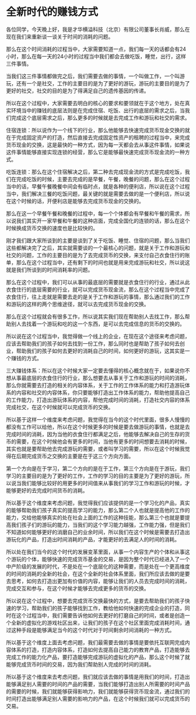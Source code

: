 # 全新时代的赚钱方式

各位同学，今天晚上好，我是才华横溢科技（北京）有限公司董事长肖威，那么在现在我们来重新谈一谈关于时间的消耗的问题。

那么在这个时间消耗的过程当中，大家需要知道一点，我们每一天的话都会有24小时，那么在每一天的24小时的过程当中我们都会去做吃饭，睡觉，出行，这样三件事情。

当我们这三件事情都做完之后，我们需要去做的事情，一个叫做工作，一个叫游玩，还有一个是社交，工作的主要目的是为了更好的游玩，游玩的主要目的是为了更好的社交，社交的目的是为了得满足自己的遗传基因的传递。

所以在这个过程中，大家需要去明白的核心的要求和要领就在于这个地方，处在真实环境当中的赚钱的底层法则是在完成住宿、吃饭、出行的底层的需求之后，当我们完成这个底层需求之后，那么更多的时候就是去完成工作和游玩和社交的需求。

住宿连锁：所以说作为一个线下的行业，那么他能够去快速完成货币现金交换的就在于完成固定资产的打造，然后直接去完成固定性资产的租聘的过程当中，来完成货币现金的交换，这是最快的一种方式，因为每一天都会去从事这件事情，如果说这件事情能够直接实现连锁的经营，那么它是能够最快速完成货币现金流的一种方式。

吃饭连锁：那么在这个住宿解决之后，第二种去完成现金流的方式是完成吃饭，我们在完成吃饭的时候，主要去完成的是早餐，午餐，晚餐的问题，那么在这个过程当中的话，早餐午餐晚餐中间会有临时点，就是各种的便利店，所以说在这个过程当中，我们解决三餐的吃饭问题，最关键的就是需要去做的是一个便利店，所以说在这个时候的话，开便利店是能够去完成货币现金的交换的。

那么在这一个早餐午餐和晚餐的过程中，每一个个体都会有早餐和午餐的需求，所以说我们其实开一家早餐和午餐的这种店面，完成全国化的连锁的话，那么在这个时候换成货币交换的速度也是比较快的。

刚才我们跟大家所谈到的主要是谈到了关于吃饭、睡觉、住宿的问题，那么当我们这些都解决完了之后，其实就需要谈的一个最核心的问题，就是关于工作和游玩和社交的问题，工作的主要目的是为了去完成货币的交换，来支付自己衣食住行的账单，那么在这个过程当中，还有剩下的时间也就是用来完成游玩和社交，所以说这就是我们所谈到的时间消耗率的问题。

那么在这个过程中，我们可以从事的最底层的需要就是衣食住行的行业，通过从此衣食住行的底层需要的行业，就可以完成货币现金流，那么在这个过程当中完成了衣食住行，往上走就是需要去走的是关于工作和游玩的事情，那么通过我们的工作和游玩的这样的两个思维途径，就可以去完成货币现金的交换。

那么在这个过程就会有很多工作，所以说其实我们现在帮助别人去找工作，那么帮助别人去找着一个游玩和吃的这一个东西，是可以去完成信息的货币的交换的。

所以说在这个过程当中，我觉得做一个线上的企业，在现在这个途径来考虑问题，应该去帮助我们的孩子如何去找到一份工作，那么同时也是帮助了孩子如何去创业，帮助我们的孩子如何去更好的消耗自己的时间，如何更好的游玩，这其实是一个赚钱的方式。

三大赚钱体系：所以在这个时候大家一定要去懂得的核心概念就在于，如果说你不想从事最底层的衣食住行的行业，那么想要去从事关于工作和游玩的时间的消耗，那么你就需要去打造的相关的内容体系，关于工作的工作体系的能力和打造游玩体系的内容和社交的内容体系，你只要能够打造出工作体系的能力，帮助他提高自己的工作能力，打造出游玩体系的内容，帮他完成时间的消耗，打造社交内容的体系完成社交，在这个时候就可以完成货币的交换。

所以基于这样一个维度来考虑问题，我觉得在当今的这个时代里面，很多人慢慢的都没有工作可以给他，所以在这个时候更多的时候是要去做游玩的事情，也就是去完成时间的消耗，因为当他的衣食住行都满足之后，他能够去解决自己的生存的货币的需要，在这个时候他会有更多的时间，当他有更多的时间想要去消耗的时候，其实也就是要帮助他去完成游玩的需要，或者叫学习的需要，所以在这个时候我觉得在后期完成货币之交换的主要是在于这三个方向方面。

第一个方向是在于学习，第二个方向的是在于工作，第三个方向是在于游玩，我们学习的主要目的是为了更好的工作，工作的学习的目的主要是为了更好的游玩，所以说当我们能够比较好的用更多的时间值来从事我们的学习工作和游玩的时候，才能够更好的去完成时间货币的消耗。

所以基于这个维度来考虑问题，我觉得我们应该提供的是一个学习化的产品，真实的能够帮助我们孩子真实的提高学习的能力，那么第二个人也就是提高他的工作的能力，交给他能够真实的处在社会上面的工作的这种技能，那么第三个也就是要提高我们孩子们的游玩的能力，当我们的这个学习能力越强，工作能力强，但是我们不知道如何能够更好的消磨自己的业余时间，所以我们在这个时候是需要去打造出游玩化的产品，打造出时间消耗的产品，才能更好的去满足人的时间的消耗。

所以处在我们当今的这个时代的发展变革里面，从事一个内容生产的个体和从事这个游玩的个体，能够快速的完成货币基金的交易，是因为整个时代已经进入了一个中产阶级的发展的时代，不是处在一个底层化的这种需要，而是处在一个更高维度的时间的消耗的全新的社会，在这个全新的社会体系里面，我们所应该去做的是要去思考，如何去打造出更加有价值的内容，能够让我们的人员去完成时间的消耗，完成交互和参与，在这个时候才能够去完成更多的货币的交换。

所以说在这个过程中，想要去完成货币交换最快的方式，是要去帮助我们的孩子快速的学习，帮助我们的孩子能够找到工作，教给他如何快速的完成企业的打造，同时在这个过程当中，我们需要告诉他如何去更好的打磨自己的时间，或者是创造一个全新的虚拟化的游戏社区出来，让我们的孩子在这个社区里面完成消耗时间，通过这种手段是能够满足当今的这个时代对于时间剩余时间消耗的一种方式。

所以基于这个维度上面去考虑问题，我们最需要去做的事情是要依托互联网完成内容体系的打造，打造内容体系，打造如何去提高自己能力的教育产品，打造能够去完成工作的能力化产品，要打造能够完成游玩的虚拟化的产品，那么这个时候了就能够完成货币时间的交易，因为我们帮助别人完成的时间的消耗。

所以基于这个维度来去考虑问题，我们就应该去做的事情是用我们的时间，打造出能够满足别人需要的时间的产品的需要，当我们能够打造出别人所需要的时间产品的需要的时候，我们就能够获得影响力，我们就能够获得货币现金流，通过我们的时间打造出能够满足别人需要的影响力的产品，在这个时候我们就可以完成货币的交易。
